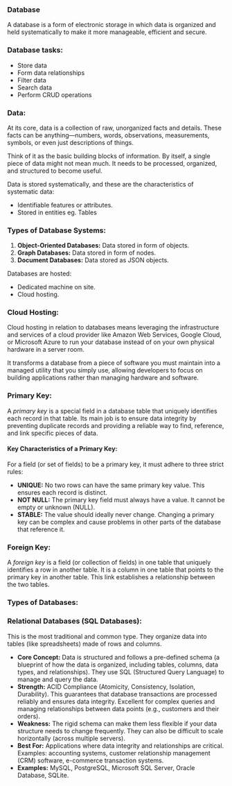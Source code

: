 ### Database
A database is a form of electronic storage in which data is organized and held systematically to make it more manageable, efficient and secure.

### Database tasks:
- Store data
- Form data relationships
- Filter data
- Search data
- Perform CRUD operations

### Data:
At its core, data is a collection of raw, unorganized facts and details. These facts can be anything—numbers, words, observations, measurements, symbols, or even just descriptions of things.  

Think of it as the basic building blocks of information. By itself, a single piece of data might not mean much. It needs to be processed, organized, and structured to become useful.

Data is stored systematically, and these are the characteristics of systematic data:
- Identifiable features or attributes.
- Stored in entities eg. Tables

### Types of Database Systems:
1. **Object-Oriented Databases:** Data stored in form of objects.
2. **Graph Databases:** Data stored in form of nodes.
3. **Document Databases:** Data stored as JSON objects.
   
Databases are hosted:
- Dedicated machine on site.
- Cloud hosting.

### Cloud Hosting:
Cloud hosting in relation to databases means leveraging the infrastructure and services of a cloud provider like Amazon Web Services, Google Cloud, or Microsoft Azure to run your database instead of on your own physical hardware in a server room.  

It transforms a database from a piece of software you must maintain into a managed utility that you simply use, allowing developers to focus on building applications rather than managing hardware and software.

### Primary Key:
A *primary key* is a special field in a database table that uniquely identifies each record in that table. Its main job is to ensure data integrity by preventing duplicate records and providing a reliable way to find, reference, and link specific pieces of data.

#### Key Characteristics of a Primary Key:
For a field (or set of fields) to be a primary key, it must adhere to three strict rules:
- **UNIQUE:** No two rows can have the same primary key value. This ensures each record is distinct.
- **NOT NULL:** The primary key field must always have a value. It cannot be empty or unknown (NULL).
- **STABLE:** The value should ideally never change. Changing a primary key can be complex and cause problems in other parts of the database that reference it.

### Foreign Key:
A *foreign key* is a field (or collection of fields) in one table that uniquely identifies a row in another table. It is a column in one table that points to the primary key in another table. This link establishes a relationship between the two tables.

### Types of Databases:
### Relational Databases (SQL Databases):
This is the most traditional and common type. They organize data into tables (like spreadsheets) made of rows and columns.
- **Core Concept:** Data is structured and follows a pre-defined schema (a blueprint of how the data is organized, including tables, columns, data types, and relationships). They use SQL (Structured Query Language) to manage and query the data.
- **Strength:** ACID Compliance (Atomicity, Consistency, Isolation, Durability). This guarantees that database transactions are processed reliably and ensures data integrity. Excellent for complex queries and managing relationships between data points (e.g., customers and their orders).
- **Weakness:** The rigid schema can make them less flexible if your data structure needs to change frequently. They can also be difficult to scale horizontally (across multiple servers).
- **Best For:** Applications where data integrity and relationships are critical. Examples: accounting systems, customer relationship management (CRM) software, e-commerce transaction systems.
- **Examples:** MySQL, PostgreSQL, Microsoft SQL Server, Oracle Database, SQLite.
